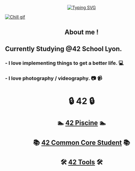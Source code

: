 <!--Header-->
<p align="center">
<a href="https://github.com/maeumdaerohae?tab=repositories"><img src="https://readme-typing-svg.demolab.com?font=Fira+Code&pause=1000&color=F7F7F7&center=true&vCenter=true&width=500&height=30&lines=42 Student;Always+learning+new+things" alt="Typing SVG" /></a>
</p>

<!--Lofiboy-->
[<img align="center" alt="Chill gif" src="https://cdn.shopify.com/s/files/1/0578/3696/1997/t/9/assets/lofiboy.gif?v=103461765217895835051680702279" />](https://github.com/maeumdaerohae?tab=repositories)

<div align="center">
  
## About me !

</div>

## Currently Studying @42 School Lyon.
  ### - I love implementing things to get a better life. :computer:
  ### - I love photography / videography. :camera: :video_camera:

<div align="center">
  
# 🔒 42 🔒

## 🏊 [42 Piscine](https://github.com/maeumdaerohae/42_piscine) 🏊

## 📚 [42 Common Core Student](https://github.com/maeumdaerohae/42_COMMON_CORE) 📚

## 🛠️ [42 Tools](https://github.com/maeumdaerohae/42_TOOLS) 🛠️

</div>
